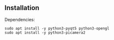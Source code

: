 ## Installation

Dependencies:
```shell
sudo apt install -y python3-pyqt5 python3-opengl
sudo apt install -y python3-picamera2
```
